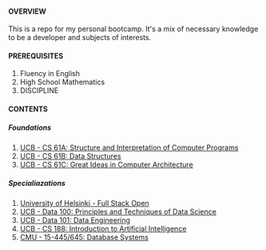 #### OVERVIEW

This is a repo for my personal bootcamp. It's a mix of necessary knowledge to be a developer and subjects of interests.

#### PREREQUISITES

1. Fluency in English
2. High School Mathematics
3. DISCIPLINE

#### CONTENTS

##### Foundations
1. [UCB - CS 61A: Structure and Interpretation of Computer Programs](https://github.com/woadray/bootcamp/blob/main/courses.md#ucb---cs-61-a-structure-and-interpretation-of-computer-programs)
2. [UCB - CS 61B: Data Structures](https://github.com/woadray/bootcamp/blob/main/courses.md#ucb---cs-61-b-data-structures-github)
3. [UCB - CS 61C: Great Ideas in Computer Architecture](https://github.com/woadray/bootcamp/blob/main/courses.md#ucb---cs61-c-great-ideas-in-computer-architecture-github)

##### Specialiazations
1. [University of Helsinki - Full Stack Open](https://github.com/woadray/bootcamp/blob/main/courses.md#university-of-helsinki---full-stack-open)
2. [UCB - Data 100: Principles and Techniques of Data Science](https://github.com/woadray/bootcamp/blob/main/courses.md#ucb---data-100-principles-and-techniques-of-data-science-github)
3. [UCB - Data 101: Data Engineering](https://github.com/woadray/bootcamp/blob/main/courses.md#ucb---data-101)
4. [UCB - CS 188: Introduction to Artificial Intelligence](https://github.com/woadray/bootcamp/blob/main/courses.md#ucb---cs-188-introduction-to-artificial-intelligence)
5. [CMU - 15-445/645: Database Systems](https://github.com/woadray/bootcamp/blob/main/courses.md#cmu---15-445645-database-systems-github)
